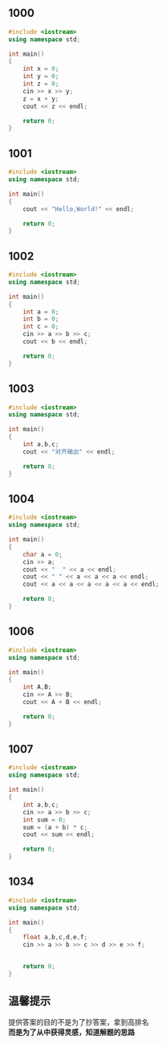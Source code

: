 ## 1000
```c++
#include <iostream>
using namespace std;

int main()
{   
    int x = 0;
    int y = 0;
    int z = 0;
    cin >> x >> y;
    z = x + y;
    cout << z << endl;

    return 0;
}
```

## 1001

```c++  
#include <iostream>
using namespace std;

int main()
{
    cout << "Hello,World!" << endl;

    return 0;
}
```

## 1002

```c++
#include <iostream>
using namespace std;

int main()
{
    int a = 0;
    int b = 0;
    int c = 0;
    cin >> a >> b >> c;
    cout << b << endl;

    return 0;
}
```

## 1003

```c++
#include <iostream>
using namespace std;

int main()
{
    int a,b,c;
    cout << "对齐输出" << endl;

    return 0;
}
```

## 1004
```c++
#include <iostream>
using namespace std;

int main()
{
    char a = 0;
    cin >> a;
    cout << "  " << a << endl;
    cout << " " << a << a << a << endl;
    cout << a << a << a << a << a << endl;

    return 0;
}
```

## 1006

```c++
#include <iostream>
using namespace std;

int main()
{
    int A,B;
    cin >> A >> B;
    cout << A + B << endl;

    return 0;
}
```

## 1007
```c++
#include <iostream>
using namespace std;

int main()
{
    int a,b,c;
    cin >> a >> b >> c;
    int sum = 0;
    sum = (a + b) * c;
    cout << sum << endl;

    return 0;
}
```


## 1034

```c++
#include <iostream>
using namespace std;

int main()
{
    float a,b,c,d,e,f;
    cin >> a >> b >> c >> d >> e >> f;


    return 0;
}
```

## 温馨提示
提供答案的目的不是为了抄答案，拿到高排名  
**而是为了从中获得灵感，知道解题的思路**